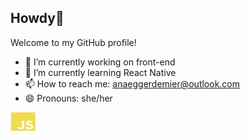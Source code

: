 ## Howdy👋 
Welcome to my GitHub profile!

- 🔭 I’m currently working on front-end
- 🌱 I’m currently learning React Native
- 📫 How to reach me: anaeggerdemier@outlook.com
- 😄 Pronouns: she/her
<div>
   <img align="center" alt="Rafa-Js" height="30" width="40" src="https://raw.githubusercontent.com/devicons/devicon/master/icons/javascript/javascript-plain.svg">
</div>
